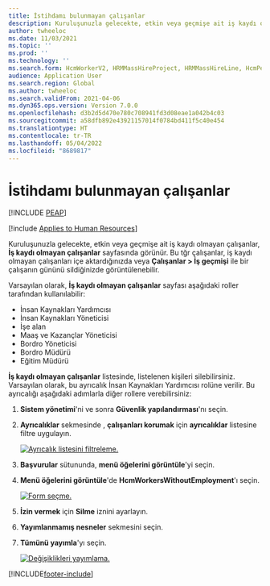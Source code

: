 ```yaml
---
title: İstihdamı bulunmayan çalışanlar
description: Kuruluşunuzla gelecekte, etkin veya geçmişe ait iş kaydı olmayan çalışanlar, İş kaydı olmayan çalışanlar sayfasında görünür.
author: twheeloc
ms.date: 11/03/2021
ms.topic: ''
ms.prod: ''
ms.technology: ''
ms.search.form: HcmWorkerV2, HRMMassHireProject, HRMMassHireLine, HcmPersonnelManagementWorkspace
audience: Application User
ms.search.region: Global
ms.author: twheeloc
ms.search.validFrom: 2021-04-06
ms.dyn365.ops.version: Version 7.0.0
ms.openlocfilehash: d3b2d5d470e780c708941fd3d08eae1a042b4c03
ms.sourcegitcommit: a58dfb892e43921157014f0784bd411f5c40e454
ms.translationtype: HT
ms.contentlocale: tr-TR
ms.lasthandoff: 05/04/2022
ms.locfileid: "8689817"
---
```

# <a name="workers-without-employment"></a>İstihdamı bulunmayan çalışanlar


[!INCLUDE [PEAP](../includes/peap-1.md)]

[!include [Applies to Human Resources](../includes/applies-to-hr.md)]

Kuruluşunuzla gelecekte, etkin veya geçmişe ait iş kaydı olmayan çalışanlar, **İş kaydı olmayan çalışanlar** sayfasında görünür. Bu tğr çalışanlar, iş kaydı olmayan çalışanları içe aktardığınızda veya **Çalışanlar \> İş geçmişi** ile bir çalışanın gününü sildiğinizde görüntülenebilir.

Varsayılan olarak, **İş kaydı olmayan çalışanlar** sayfası aşağıdaki roller tarafından kullanılabilir:

- İnsan Kaynakları Yardımcısı
- İnsan Kaynakları Yöneticisi
- İşe alan
- Maaş ve Kazançlar Yöneticisi
- Bordro Yöneticisi
- Bordro Müdürü
- Eğitim Müdürü

**İş kaydı olmayan çalışanlar** listesinde, listelenen kişileri silebilirsiniz. Varsayılan olarak, bu ayrıcalık İnsan Kaynakları Yardımcısı rolüne verilir. Bu ayrıcalığı aşağıdaki adımlarla diğer rollere verebilirsiniz:

1. **Sistem yönetimi**'ni ve sonra **Güvenlik yapılandırması**'nı seçin.

2. **Ayrıcalıklar** sekmesinde , **çalışanları korumak** için **ayrıcalıklar** listesine filtre uygulayın.

   [![Ayrıcalık listesini filtreleme.](./media/hr-personnel-workers-without-employment-filter.png)](./media/hr-personnel-workers-without-employment-filter.png)

3. **Başvurular** sütununda, **menü öğelerini görüntüle**'yi seçin.

4. **Menü öğelerini görüntüle**'de **HcmWorkersWithoutEmployment**'ı seçin.

   [![Form seçme.](./media/hr-personnel-workers-without-employment-select.png)](./media/hr-personnel-workers-without-employment-select.png)

5. **İzin vermek** için **Silme** iznini ayarlayın.

6. **Yayımlanmamış nesneler** sekmesini seçin.

7. **Tümünü yayımla**'yı seçin.

   [![Değişiklikleri yayımlama.](./media/hr-personnel-workers-without-employment-publish.png)](./media/hr-personnel-workers-without-employment-publish.png)

[!INCLUDE[footer-include](../includes/footer-banner.md)]
